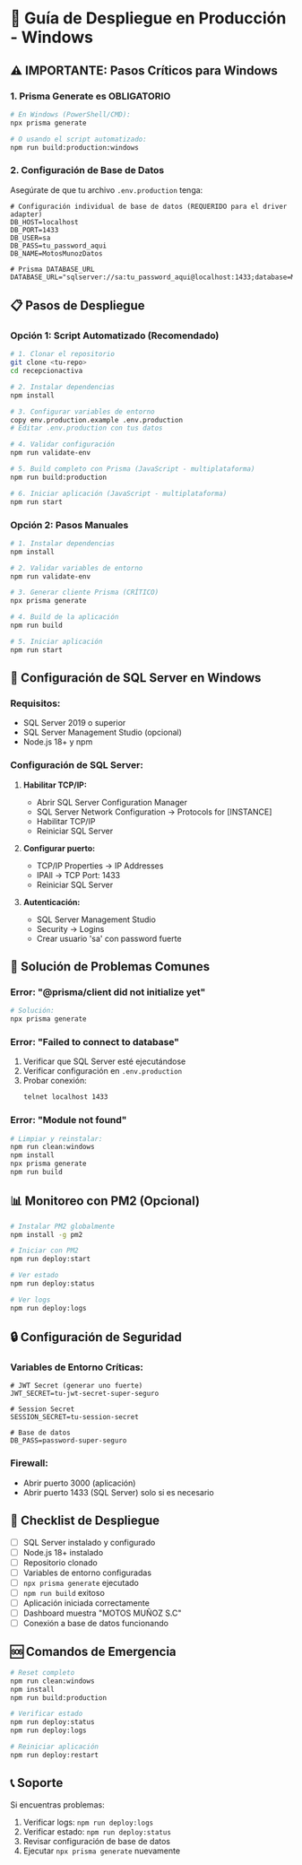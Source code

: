 # 🚀 Guía de Despliegue en Producción - Windows

## ⚠️ **IMPORTANTE: Pasos Críticos para Windows**

### 1. **Prisma Generate es OBLIGATORIO**
```bash
# En Windows (PowerShell/CMD):
npx prisma generate

# O usando el script automatizado:
npm run build:production:windows
```

### 2. **Configuración de Base de Datos**
Asegúrate de que tu archivo `.env.production` tenga:
```env
# Configuración individual de base de datos (REQUERIDO para el driver adapter)
DB_HOST=localhost
DB_PORT=1433
DB_USER=sa
DB_PASS=tu_password_aqui
DB_NAME=MotosMunozDatos

# Prisma DATABASE_URL
DATABASE_URL="sqlserver://sa:tu_password_aqui@localhost:1433;database=MotosMunozDatos;trustServerCertificate=true;encrypt=true"
```

## 📋 **Pasos de Despliegue**

### **Opción 1: Script Automatizado (Recomendado)**
```bash
# 1. Clonar el repositorio
git clone <tu-repo>
cd recepcionactiva

# 2. Instalar dependencias
npm install

# 3. Configurar variables de entorno
copy env.production.example .env.production
# Editar .env.production con tus datos

# 4. Validar configuración
npm run validate-env

# 5. Build completo con Prisma (JavaScript - multiplataforma)
npm run build:production

# 6. Iniciar aplicación (JavaScript - multiplataforma)
npm run start
```

### **Opción 2: Pasos Manuales**
```bash
# 1. Instalar dependencias
npm install

# 2. Validar variables de entorno
npm run validate-env

# 3. Generar cliente Prisma (CRÍTICO)
npx prisma generate

# 4. Build de la aplicación
npm run build

# 5. Iniciar aplicación
npm run start
```

## 🔧 **Configuración de SQL Server en Windows**

### **Requisitos:**
- SQL Server 2019 o superior
- SQL Server Management Studio (opcional)
- Node.js 18+ y npm

### **Configuración de SQL Server:**
1. **Habilitar TCP/IP:**
   - Abrir SQL Server Configuration Manager
   - SQL Server Network Configuration → Protocols for [INSTANCE]
   - Habilitar TCP/IP
   - Reiniciar SQL Server

2. **Configurar puerto:**
   - TCP/IP Properties → IP Addresses
   - IPAll → TCP Port: 1433
   - Reiniciar SQL Server

3. **Autenticación:**
   - SQL Server Management Studio
   - Security → Logins
   - Crear usuario 'sa' con password fuerte

## 🐛 **Solución de Problemas Comunes**

### **Error: "@prisma/client did not initialize yet"**
```bash
# Solución:
npx prisma generate
```

### **Error: "Failed to connect to database"**
1. Verificar que SQL Server esté ejecutándose
2. Verificar configuración en `.env.production`
3. Probar conexión:
   ```bash
   telnet localhost 1433
   ```

### **Error: "Module not found"**
```bash
# Limpiar y reinstalar:
npm run clean:windows
npm install
npx prisma generate
npm run build
```

## 📊 **Monitoreo con PM2 (Opcional)**

```bash
# Instalar PM2 globalmente
npm install -g pm2

# Iniciar con PM2
npm run deploy:start

# Ver estado
npm run deploy:status

# Ver logs
npm run deploy:logs
```

## 🔒 **Configuración de Seguridad**

### **Variables de Entorno Críticas:**
```env
# JWT Secret (generar uno fuerte)
JWT_SECRET=tu-jwt-secret-super-seguro

# Session Secret
SESSION_SECRET=tu-session-secret

# Base de datos
DB_PASS=password-super-seguro
```

### **Firewall:**
- Abrir puerto 3000 (aplicación)
- Abrir puerto 1433 (SQL Server) solo si es necesario

## 📝 **Checklist de Despliegue**

- [ ] SQL Server instalado y configurado
- [ ] Node.js 18+ instalado
- [ ] Repositorio clonado
- [ ] Variables de entorno configuradas
- [ ] `npx prisma generate` ejecutado
- [ ] `npm run build` exitoso
- [ ] Aplicación iniciada correctamente
- [ ] Dashboard muestra "MOTOS MUÑOZ S.C"
- [ ] Conexión a base de datos funcionando

## 🆘 **Comandos de Emergencia**

```bash
# Reset completo
npm run clean:windows
npm install
npm run build:production

# Verificar estado
npm run deploy:status
npm run deploy:logs

# Reiniciar aplicación
npm run deploy:restart
```

## 📞 **Soporte**

Si encuentras problemas:
1. Verificar logs: `npm run deploy:logs`
2. Verificar estado: `npm run deploy:status`
3. Revisar configuración de base de datos
4. Ejecutar `npx prisma generate` nuevamente
